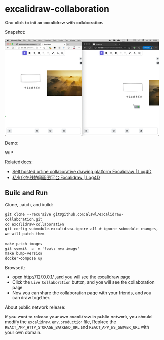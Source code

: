 # excalidraw-collaboration

One click to init an excalidraw with collaboration.

Snapshot:

![snapshot](./_assets/snapshot.png)

Demo:

WIP

Related docs:

- [Self hosted online collaborative drawing platform Excalidraw | Log4D](https://en.blog.alswl.com/2022/10/self-hosted-excalidraw/)
- [私有化在线协同画图平台 Excalidraw | Log4D]( https://blog.alswl.com/2022/10/self-hosted-excalidraw/ )


## Build and Run

Clone, patch, and build:

```
git clone --recursive git@github.com:alswl/excalidraw-collaboration.git
cd excalidraw-collaboration
git config submodule.excalidraw.ignore all # ignore submodule changes, we will patch them

make patch images
git commit -a -m 'feat: new image'
make bump-version
docker-compose up
```

Browse it:

- open http://127.0.0.1/ ,and you will see the excalidraw page
- Click the `Live Collaboration` button, and you will see the collaboration page
- Now you can share the collaboration page with your friends, and you can draw together.


About public network release:

if you want to release your own excalidraw in public network,
you should modify the `excalidraw.env.production` file,
Replace the `REACT_APP_HTTP_STORAGE_BACKEND_URL` and `REACT_APP_WS_SERVER_URL` with your own domain.
